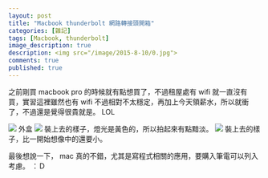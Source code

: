 ```yaml
---
layout: post
title: "Macbook thunderbolt 網路轉接頭開箱"
categories: [雜記]
tags: [Macbook, thunderbolt]
image_description: true
description: <img src="/image/2015-8-10/0.jpg">
comments: true
published: true
---
```

之前剛買 macbook pro 的時候就有點想買了，不過租屋處有 wifi 就一直沒有買，實習這裡雖然也有 wifi 不過相對不太穩定，再加上今天領薪水，所以就衝了，不過還是覺得很貴就是。 LOL

<img src="{{ site.baseurl }}/image/2015-8-10/1.jpg">
外盒

<img src="{{ site.baseurl }}/image/2015-8-10/2.jpg">
裝上去的樣子，燈光是黃色的，所以拍起來有點黯淡。

<img src="{{ site.baseurl }}/image/2015-8-10/3.jpg">
裝上去的樣子，比一開始想像中的還要小。

最後想說一下， mac 真的不錯，尤其是寫程式相關的應用，要購入筆電可以列入考慮。 ：Ｄ
